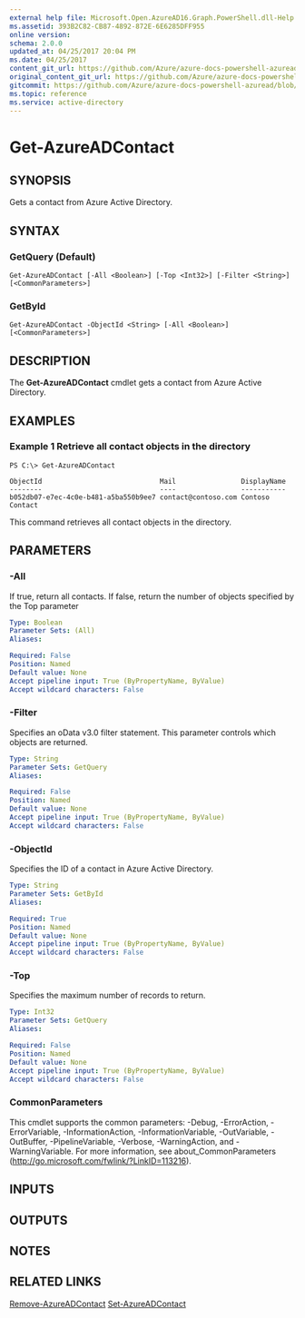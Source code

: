 ```yaml
---
external help file: Microsoft.Open.AzureAD16.Graph.PowerShell.dll-Help.xml
ms.assetid: 393B2C82-CB87-4892-872E-6E6285DFF955
online version:
schema: 2.0.0
updated_at: 04/25/2017 20:04 PM
ms.date: 04/25/2017
content_git_url: https://github.com/Azure/azure-docs-powershell-azuread/blob/RobdeJong-patch-10/Azure%20AD%20Cmdlets/AzureAD/v2preview/Get-AzureADContact.md
original_content_git_url: https://github.com/Azure/azure-docs-powershell-azuread/blob/RobdeJong-patch-10/Azure%20AD%20Cmdlets/AzureAD/v2preview/Get-AzureADContact.md
gitcommit: https://github.com/Azure/azure-docs-powershell-azuread/blob/c5cc449ee6e2b805fc85a9e05130b06b10899f67
ms.topic: reference
ms.service: active-directory
---
```


# Get-AzureADContact

## SYNOPSIS
Gets a contact from Azure Active Directory.

## SYNTAX

### GetQuery (Default)
```
Get-AzureADContact [-All <Boolean>] [-Top <Int32>] [-Filter <String>] [<CommonParameters>]
```

### GetById
```
Get-AzureADContact -ObjectId <String> [-All <Boolean>] [<CommonParameters>]
```

## DESCRIPTION
The **Get-AzureADContact** cmdlet gets a contact from Azure Active Directory.

## EXAMPLES

### Example 1 Retrieve all contact objects in the directory
```
PS C:\> Get-AzureADContact

ObjectId                             Mail                DisplayName
--------                             ----                -----------
b052db07-e7ec-4c0e-b481-a5ba550b9ee7 contact@contoso.com Contoso Contact
```

This command retrieves all contact objects in the directory.

## PARAMETERS

### -All
If true, return all contacts. If false, return the number of objects specified by the Top parameter

```yaml
Type: Boolean
Parameter Sets: (All)
Aliases: 

Required: False
Position: Named
Default value: None
Accept pipeline input: True (ByPropertyName, ByValue)
Accept wildcard characters: False
```

### -Filter
Specifies an oData v3.0 filter statement. This parameter controls which objects are returned.

```yaml
Type: String
Parameter Sets: GetQuery
Aliases: 

Required: False
Position: Named
Default value: None
Accept pipeline input: True (ByPropertyName, ByValue)
Accept wildcard characters: False
```

### -ObjectId
Specifies the ID of a contact in Azure Active Directory.

```yaml
Type: String
Parameter Sets: GetById
Aliases: 

Required: True
Position: Named
Default value: None
Accept pipeline input: True (ByPropertyName, ByValue)
Accept wildcard characters: False
```

### -Top
Specifies the maximum number of records to return.

```yaml
Type: Int32
Parameter Sets: GetQuery
Aliases: 

Required: False
Position: Named
Default value: None
Accept pipeline input: True (ByPropertyName, ByValue)
Accept wildcard characters: False
```

### CommonParameters
This cmdlet supports the common parameters: -Debug, -ErrorAction, -ErrorVariable, -InformationAction, -InformationVariable, -OutVariable, -OutBuffer, -PipelineVariable, -Verbose, -WarningAction, and -WarningVariable. For more information, see about_CommonParameters (http://go.microsoft.com/fwlink/?LinkID=113216).

## INPUTS

## OUTPUTS

## NOTES

## RELATED LINKS

[Remove-AzureADContact](./Remove-AzureADContact.md)
[Set-AzureADContact](./Set-AzureADContact.md)
